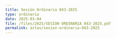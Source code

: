 ```yaml
---
title: Sesión Ordinaria 043-2025
type: ordinaria
date: 2025-03-04
file: /files/2025/SESION ORDINARIA 043-2025.pdf
permalink: actas/sesion-ordinaria-043-2025
---
```

